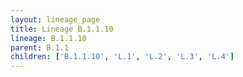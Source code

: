 ```yaml
---
layout: lineage_page
title: Lineage B.1.1.10
lineage: B.1.1.10
parent: B.1.1
children: ['B.1.1.10', 'L.1', 'L.2', 'L.3', 'L.4']
---
```

